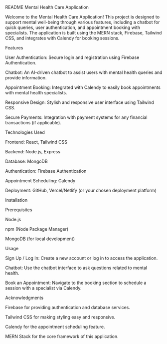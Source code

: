 README
Mental Health Care Application

Welcome to the Mental Health Care Application! This project is designed to support mental well-being through various features, including a chatbot for quick queries, user authentication, and appointment booking with specialists. The application is built using the MERN stack, Firebase, Tailwind CSS, and integrates with Calendy for booking sessions.

Features

User Authentication: Secure login and registration using Firebase Authentication.

Chatbot: An AI-driven chatbot to assist users with mental health queries and provide information.

Appointment Booking: Integrated with Calendy to easily book appointments with mental health specialists.

Responsive Design: Stylish and responsive user interface using Tailwind CSS.

Secure Payments: Integration with payment systems for any financial transactions (if applicable).

Technologies Used

Frontend: React, Tailwind CSS

Backend: Node.js, Express

Database: MongoDB

Authentication: Firebase Authentication

Appointment Scheduling: Calendy

Deployment: GitHub, Vercel/Netlify (or your chosen deployment platform)

Installation

Prerequisites

Node.js

npm (Node Package Manager)

MongoDB (for local development)

Usage

Sign Up / Log In: Create a new account or log in to access the application.

Chatbot: Use the chatbot interface to ask questions related to mental health.

Book an Appointment: Navigate to the booking section to schedule a session with a specialist via Calendy.

Acknowledgments

Firebase for providing authentication and database services.

Tailwind CSS for making styling easy and responsive.

Calendy for the appointment scheduling feature.

MERN Stack for the core framework of this application.
